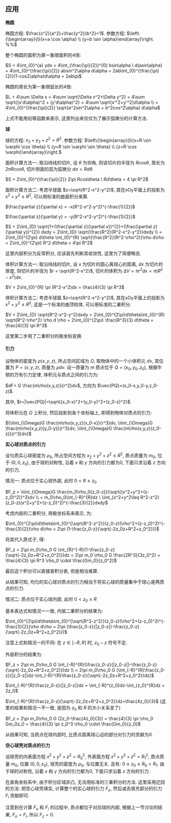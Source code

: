 ## 应用

**椭圆**

椭圆方程: $\frac{x^2}{a^2}+\frac{y^2}{b^2}=1$.
参数方程: $\left\{\begin{array}{l}{x=a \cos \alpha} \\ {y=b \sin \alpha}\end{array}\right.  %%$

整个椭圆的面积为第一象限面积的4倍:

$S = 4\int_{0}^{a} ydx
   = 4\int_{\frac{\pi}{2}}^{0} bsin\alpha \ d(asin\alpha)
   = 4\int_{0}^{\frac{\pi}{2}} absin^2\alpha d\alpha
   = 2ab\int_{0}^{\frac{\pi}{2}}(1-cos2\alpha)d\alpha
   = 2ab\pi$

椭圆的周长为第一象限弧长的4倍:

$L = 4\sum \Delta s
   = 4\sum \sqrt{\Delta x^2+\Delta y^2}
   = 4\sum \sqrt{(x'd\alpha)^2 + (y'd\alpha)^2}
   = 4\sum \sqrt{x'^2+y'^2}d\alpha \\
   = 4\int_{0}^{\frac{\pi}{2}} \sqrt{a^2sin^2\alpha + b^2cos^2\alpha} d\alpha$

上式不能用初等函数来表示, 这里列出来仅仅为了展示弧微分的计算方法.

**球**

球的方程: $x_2+y_2+z^2=R^2$.
参数方程: $\left\{\begin{array}{l}{x=R \sin \varphi \cos \theta} \\ {y=R \sin \varphi \sin \theta} \\ {z=R \cos \varphi}\end{array}\right.$

面积计算方法一: 取沿纬线的切片, 设 $\theta$ 为仰角, 则该切片的半径为 $Rcos\theta$, 周长为 $2\pi Rcos\theta$, 切片侧面的高为弧微分 $d\sigma=Rd\theta$.

$S = 2\int_{0}^{\frac{\pi}{2}} 2\pi Rcos\theta \ Rd\theta = 4 \pi R^2$

面积计算方法二: 考虑半球面 $z=\sqrt{R^2-x^2-y^2}$, 其在xOy平面上的投影为 $x^2+y^2 \leq R^2$, 可以用标准的曲面积分来算.

$\frac{\partial z}{\partial x} = -x(R^2-x^2-y^2)^{-\frac{1}{2}}$

$\frac{\partial z}{\partial y} = -y(R^2-x^2-y^2)^{-\frac{1}{2}}$

$S = 2\iint_{D} \sqrt{1+(\frac{\partial z}{\partial x})^{2}+(\frac{\partial z}{\partial y})^{2}} dxdy
   = 2\iint_{D} \sqrt{\frac{R^2}{R^2-x^2-y^2}}dxdy \\
   = 2\int_{0}^{2\pi} d\theta \int_{0}^{R} \sqrt{\frac{R^2}{R^2-\rho^2}}\rho d\rho
   = 2\int_{0}^{2\pi} R^2 d\theta
   = 4\pi R^2$

这里内层积分为反常积分, 应该首先判断其收敛性, 这里为了简便略去.

体积计算方法一: 取沿纬线的切片, 设 $x$ 为切片的圆心离球心的距离, $dx$ 为切片的厚度, 则切片的半径为 $r = \sqrt{R^2-x^2}$, 切片的体积为 $\Delta V = \pi r^2dx = \pi (R^2-x^2)dx$.

$V = 2\int_{0}^{R} \pi (R^2-x^2)dx = \frac{4}{3} \pi R^3$

体积计算方法二: 考虑半球面 $z=\sqrt{R^2-x^2-y^2}$, 其在xOy平面上的投影为 $x^2+y^2 \leq R^2$, 这是一个标准的曲顶柱体, 可以用标准的二重积分.

$V = 2\iint_{D} \sqrt{R^2-x^2-y^2}dxdy
   = 2\int_{0}^{2\pi}d\theta\int_{0}^{R} \sqrt{R^2-\rho^2} \rho d \rho
   = 2\int_{0}^{2\pi} \frac{R^3}{3} d\theta
   = \frac{4}{3} \pi R^3$

这里第二步用了二重积分的极坐标变换.

#### 引力

设物体的密度为 $\rho(x,y,z)$, 所占空间区域为 $\Omega$, 取物体中的一个小体积元 $dv$, 其位置为 $P=(x,y,z)$, 质量为 $\rho dv$. 设一质量为 $m$ 质点位于 $Q=(x_0,y_0,z_0)$, 根据牛顿的万有引力定律, 体积元与质点之间的引力为:

$dF= G \frac{m\rho(x,y,z)}{r^2}dv$, 方向为 $\vec{PQ}=(x_0-x,y_0-y,z_0-z)$.

其中, $r=|\vec{PQ}|=\sqrt{(x_0-x)^2+(y_0-y)^2+(z_0-z)^2}$.

将体积元在 $\Omega$ 上积分, 然后投影到各个坐标轴上, 即得到物体对质点的引力:

$(\iiint_{\Omega}G \frac{m\rho(x,y,z)(x_0-x)}{r^3}dv, \iiint_{\Omega}G \frac{m\rho(x,y,z)(y_0-y)}{r^3}dv, \iiint_{\Omega}G \frac{m\rho(x,y,z)(z_0-z)}{r^3}dv)$

**实心球对质点的引力**

设匀质实心球密度为 $\rho_0$, 所占空间方程为 $x_2+y^2+z^2 \leq R^2$, 质点质量为 $m_0$, 位于 $(0,0,z_0)$, 由于球的对称性, 沿着 $x$ 和 $y$ 方向的引力都为0, 下面只求沿着 $z$ 方向的引力.

情况一: 质点位于实心球外部, 此时 $0<R \leq z_0$

$F_z = \iiint_{\Omega}G \frac{m_0\rho_0(z_0-z)}{\sqrt{(x^2+y^2+(z-z_0)^2)}^3}dv \\
     = m_0\rho_0\int_{-R}^{R}dz \ \iint_{x^2+y^2\leq R^2-z^2}(z_0-z)(x^2+y^2+(z-z_0)^2)^{-\frac{3}{2}}dxdy$

考虑内层的二重积分, 用极坐标系来表示, 为:

$\int_{0}^{2\pi}d\theta\int_{0}^{\sqrt{R^2-z^2}}(z_0-z)(\rho^2+(z-z_0)^2)^{-\frac{3}{2}}\rho d\rho = 2\pi (1-\frac{z_0-z}{\sqrt{-2z_0z+R^2+z_0^2}})$

将其代入原式子, 得:

$F_z = 2\pi m_0\rho_0 G \int_{R}^{-R}(1-\frac{z_0-z}{\sqrt{-2z_0z+R^2+z_0^2}})dz
     = 2\pi m_0 \rho_0 G \frac{2R^3}{3z_0^2}
     = \frac{4}{3} \pi R^3 \rho_0 \cdot \frac{Gm_0}{z_0^2}$

最后这个积分可以直接查积分表, 但是相当难算.

从结果可知, 均匀的实心球对质点的引力相当于将实心球的质量集中于球心是两质点的引力.

情况二: 质点位于实心球内部, 此时 $0<z_0 \leq R$

基本表达式和情况一一致, 内层二重积分的结果为:

$\int_{0}^{2\pi}d\theta\int_{0}^{\sqrt{R^2-z^2}}(z_0-z)(\rho^2+(z-z_0)^2)^{-\frac{3}{2}}\rho d\rho = 2\pi (\frac{z_0-z}{|z_0-z|}-\frac{z_0-z}{\sqrt{-2z_0z+R^2+z_0^2}})$

注意上式和情况一的不同: 在 $z \in [-R, R]$ 时, $z_0-z$ 符号不定.

外层积分的结果为:

$F_z = 2\pi m_0\rho_0 G \int_{-R}^{R}(\frac{z_0-z}{|z_0-z|}-\frac{z_0-z}{\sqrt{-2z_0z+R^2+z_0^2}})dz \\
     = 2\pi m_0\rho_0 G (\int_{-R}^{R}\frac{z_0-z}{|z_0-z|}dz-\int_{-R}^{R}\frac{z_0-z}{\sqrt{-2z_0z+R^2+z_0^2}}dz)$

$\int_{-R}^{R}\frac{z_0-z}{|z_0-z|}dz = \int_{-R}^{z_0}dz-\int_{z_0}^{R}dz = 2z_0$

$\int_{-R}^{R}\frac{z_0-z}{\sqrt{-2z_0z+R^2+z_0^2}}dz=\frac{4z_0}{3}$ (这里的结果和情况一不一致, 是因为 $z_0$ 和 $R$ 的大小关系变了)

$F_z = 2\pi m_0\rho_0 G (2z_0-\frac{4z_0}{3})
     = \frac{4}{3} \pi \rho_0 Gm_0z_0
     = \frac{4}{3} \pi z_0^3 \rho_0 \cdot \frac{Gm_0}{z_0}$

从结果可知, 当质点在球内部时, 比质点距离球心远的部分对引力的贡献为0.

**空心球壳对质点的引力**

设球壳的内表面方程 $x^2+y^2+z^2=R_0^2$, 外表面方程 $x^2+y^2+z^2=R_1^2$, 质点质量 $m_0$, 位置 $(0,0,z_0)$, 球壳的密度为 $\rho_0$, 与位置无关. 且有: $0 \leq z_0 \leq R_0 < R_1$. 由于球的对称性, 沿着 $x$ 和 $y$ 方向的引力都为0, 下面只求沿着 $z$ 方向的引力.

在直角坐标系中, 由于积分区域非凸, 无法用标准的三重积分的方法. 这里采用迂回的方法: 把空心球壳填实, 计算整个的实心球的引力 $F_o$, 然后减去填充部分的引力 $F_i$ 贡献即可.

注意到在计算 $F_o$ 和 $F_i$ 的过程中, 质点都位于对应球的内部, 根据上一节讨论的结果, $F_o=F_i$, 所以 $F_z=0$.
